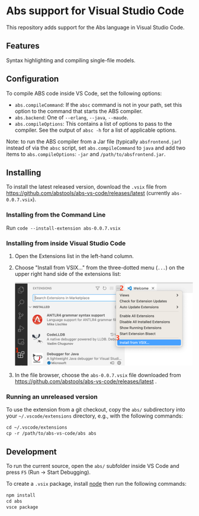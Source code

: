 # Abs support for Visual Studio Code

This repository adds support for the Abs language in Visual Studio Code.

## Features

Syntax highlighting and compiling single-file models.

## Configuration

To compile ABS code inside VS Code, set the following options:

- `abs.compileCommand`: If the `absc` command is not in your path, set this
  option to the command that starts the ABS compiler.
- `abs.backend`: One of `--erlang`, `--java`, `--maude`.
- `abs.compileOptions`: This contains a list of options to pass to the
  compiler.  See the output of `absc -h` for a list of applicable options.

Note: to run the ABS compiler from a Jar file (typically `absfrontend.jar`)
instead of via the `absc` script, set `abs.compileCommand` to `java` and add
two items to `abs.compileOptions`: `-jar` and `/path/to/absfrontend.jar`.

## Installing

To install the latest released version, download the `.vsix` file from https://github.com/abstools/abs-vs-code/releases/latest (currently `abs-0.0.7.vsix`).
   
### Installing from the Command Line

Run `code --install-extension abs-0.0.7.vsix`

### Installing from inside Visual Studio Code

1. Open the Extensions list in the left-hand column.

2. Choose "Install from VSIX..." from the three-dotted  menu (`...`) on the upper right hand side of the extensions list:

   <picture>
   <img alt="First click 'Extensions', then the horizontal dots menu at the top of the list, then 'Install from VSIX...'" src="images/installing.png">
   </picture>

3. In the file browser, choose the `abs-0.0.7.vsix` file downloaded from https://github.com/abstools/abs-vs-code/releases/latest .

### Running an unreleased version

To use the extension from a git checkout, copy the `abs/` subdirectory into
your `~/.vscode/extensions` directory, e.g., with the following commands:

    cd ~/.vscode/extensions
    cp -r /path/to/abs-vs-code/abs abs

## Development

To run the current source, open the `abs/` subfolder inside VS Code and press
`F5` (Run -> Start Debugging).

To create a `.vsix` package, install [node](https://nodejs.org/en) then run
the following commands:

    npm install
    cd abs
    vsce package

